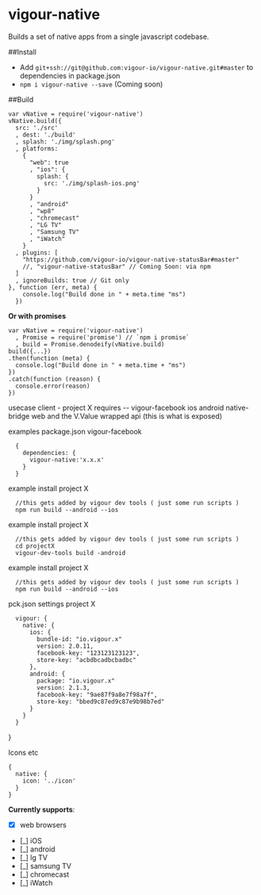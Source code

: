 # vigour-native

Builds a set of native apps from a single javascript codebase.

##Install
- Add `git+ssh://git@github.com:vigour-io/vigour-native.git#master` to dependencies in package.json
- `npm i vigour-native --save` (Coming soon)

##Build
```
var vNative = require('vigour-native')
vNative.build({
  src: './src'
  , dest: './build'
  , splash: './img/splash.png'
  , platforms:
    {
      "web": true
      , "ios": {
        splash: {
          src: './img/splash-ios.png'
        }
      }
      , "android"
      , "wp8"
      , "chromecast"
      , "LG TV"
      , "Samsung TV"
      , "iWatch"
    }
  , plugins: [
    "https://github.com/vigour-io/vigour-native-statusBar#master"
    //, "vigour-native-statusBar" // Coming Soon: via npm
  ]
  , ignoreBuilds: true // Git only
}, function (err, meta) {
    console.log("Build done in " + meta.time "ms")
  })
```

**Or with promises**
```
var vNative = require('vigour-native')
  , Promise = require('promise') // `npm i promise`
  , build = Promise.denodeify(vNative.build)
build({...})
.then(function (meta) {
  console.log("Build done in " + meta.time + "ms")
})
.catch(function (reason) {
  console.error(reason)
})
```

usecase 
  client - project X
    requires -- vigour-facebook
                  ios
                  android
                  native-bridge
                  web
                  and the V.Value wrapped api (this is what is exposed)
                  


examples package.json vigour-facebook
```
  {
    dependencies: {
      vigour-native:'x.x.x'
    }
  }
```

example install project X
```
  //this gets added by vigour dev tools ( just some run scripts )
  npm run build --android --ios
```

example install project X
```
  //this gets added by vigour dev tools ( just some run scripts )
  cd projectX
  vigour-dev-tools build -android
```

example install project X
```
  //this gets added by vigour dev tools ( just some run scripts )
  npm run build --android --ios
```

pck.json settings project X
```
  vigour: {
    native: {
      ios: {
        bundle-id: "io.vigour.x"
        version: 2.0.11,
        facebook-key: "123123123123",
        store-key: "acbdbcadbcbadbc"
      },
      android: {
        package: "io.vigour.x"
        version: 2.1.3,
        facebook-key: "9ae87f9a8e7f98a7f",
        store-key: "bbed9c87ed9c87e9b98b7ed"
      }
    }
  }
```
}
  
Icons etc
```
{
  native: {
    icon: '../icon'
  }
}
```


**Currently supports**:
  - [X] web browsers
  - [_] iOS
  - [_] android
  - [_] lg TV
  - [_] samsung TV
  - [_] chromecast
  - [_] iWatch